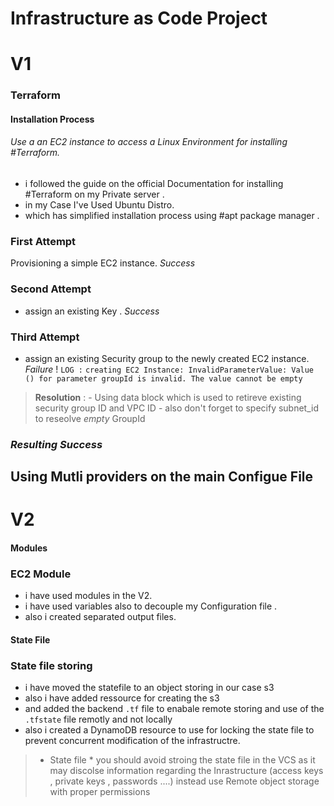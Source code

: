 
# Infrastructure as Code Project
# V1
### Terraform 
#### Installation Process 
###### Use a an EC2 instance to access a Linux Environment  for installing #Terraform.
 
 - i followed the guide on the official Documentation for installing #Terraform on my Private server .
 - in my Case I've Used Ubuntu Distro. 
 - which has simplified installation process using #apt package manager .

### First Attempt 

Provisioning a simple EC2 instance.       *Success*

### Second Attempt 

- assign an existing Key .      *Success*

### Third Attempt 

- assign an existing Security  group to the newly created EC2 instance.  *Failure* !
 `LOG :`
			  ```creating EC2 Instance: InvalidParameterValue: Value () for parameter groupId is invalid. The value cannot be empty  ```

 > **Resolution** : 
	 - Using data block which is used to retireve existing security group ID and VPC ID 
	 - also don't forget to specify subnet_id to reseolve *empty* GroupId 

###  *Resulting Success*

## Using Mutli providers on the main Configue File
# V2
#### Modules
 ### EC2 Module
- i have used modules in the V2.
- i have used variables also to decouple my Configuration file .
- also i created separated output files.
#### State File
 ### State file storing
  - i have moved the statefile to an object storing in our case s3
  - also i have added ressource for creating the s3
  - and added the backend  ` .tf ` file to enabale remote storing and use of the ` .tfstate` file remotly and not locally
  - also i created a DynamoDB resource to use for locking the state file to prevent concurrent modification of the infrastructre.

 > * State file *
>    you should avoid stroing the state file in the VCS as it may discolse information regarding the Inrastructure (access keys , private keys , passwords ....)
>    instead use Remote object storage with proper permissions 



